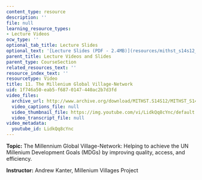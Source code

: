 ```yaml
---
content_type: resource
description: ''
file: null
learning_resource_types:
- Lecture Videos
ocw_type: ''
optional_tab_title: Lecture Slides
optional_text: '[Lecture Slides (PDF - 2.4MB)](resources/mithst_s14s12_lec18_1113)'
parent_title: Lecture Videos and Slides
parent_type: CourseSection
related_resources_text: ''
resource_index_text: ''
resourcetype: Video
title: 11. The Millenium Global Village-Network
uid: 1f746a50-eab5-f687-0147-440ac2b7d3fd
video_files:
  archive_url: http://www.archive.org/download/MITHST.S14S12/MITHST_S14S12_lec11_300k.mp4
  video_captions_file: null
  video_thumbnail_file: https://img.youtube.com/vi/LidkQq8cYnc/default.jpg
  video_transcript_file: null
video_metadata:
  youtube_id: LidkQq8cYnc
---
```


**Topic:** The Millennium Global Village-Network: Helping to achieve the UN Millenium Development Goals (MDGs) by improving quality, access, and efficiency.

**Instructor:** Andrew Kanter, Millenium Villages Project
